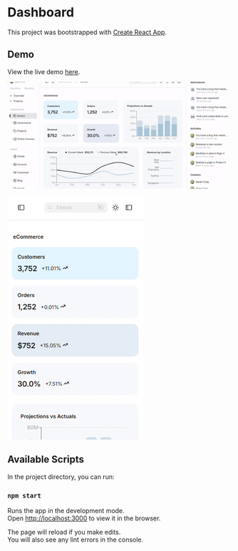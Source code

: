 # Dashboard

This project was bootstrapped with [Create React App](https://github.com/facebook/create-react-app).

## Demo

View the live demo [here](https://zingy-taffy-cf196a.netlify.app/).


![Dashbord](https://github.com/gautham-g-nayak/dashboard/blob/main/public/dash.gif)


![Mobile](https://github.com/gautham-g-nayak/dashboard/blob/main/public/mob.gif)


## Available Scripts

In the project directory, you can run:

### `npm start`

Runs the app in the development mode.\
Open [http://localhost:3000](http://localhost:3000) to view it in the browser.

The page will reload if you make edits.\
You will also see any lint errors in the console.

